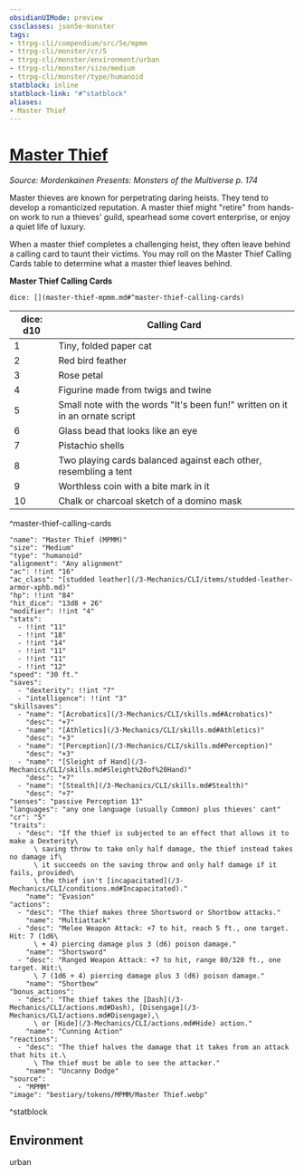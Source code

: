 ```yaml
---
obsidianUIMode: preview
cssclasses: json5e-monster
tags:
- ttrpg-cli/compendium/src/5e/mpmm
- ttrpg-cli/monster/cr/5
- ttrpg-cli/monster/environment/urban
- ttrpg-cli/monster/size/medium
- ttrpg-cli/monster/type/humanoid
statblock: inline
statblock-link: "#^statblock"
aliases:
- Master Thief
---
```

# [Master Thief](3-Mechanics\CLI\bestiary\humanoid/master-thief-mpmm.md)
*Source: Mordenkainen Presents: Monsters of the Multiverse p. 174*  

Master thieves are known for perpetrating daring heists. They tend to develop a romanticized reputation. A master thief might "retire" from hands-on work to run a thieves' guild, spearhead some covert enterprise, or enjoy a quiet life of luxury.

When a master thief completes a challenging heist, they often leave behind a calling card to taunt their victims. You may roll on the Master Thief Calling Cards table to determine what a master thief leaves behind.

**Master Thief Calling Cards**

`dice: [](master-thief-mpmm.md#^master-thief-calling-cards)`

| dice: d10 | Calling Card |
|-----------|--------------|
| 1 | Tiny, folded paper cat |
| 2 | Red bird feather |
| 3 | Rose petal |
| 4 | Figurine made from twigs and twine |
| 5 | Small note with the words "It's been fun!" written on it in an ornate script |
| 6 | Glass bead that looks like an eye |
| 7 | Pistachio shells |
| 8 | Two playing cards balanced against each other, resembling a tent |
| 9 | Worthless coin with a bite mark in it |
| 10 | Chalk or charcoal sketch of a domino mask |
^master-thief-calling-cards

```statblock
"name": "Master Thief (MPMM)"
"size": "Medium"
"type": "humanoid"
"alignment": "Any alignment"
"ac": !!int "16"
"ac_class": "[studded leather](/3-Mechanics/CLI/items/studded-leather-armor-xphb.md)"
"hp": !!int "84"
"hit_dice": "13d8 + 26"
"modifier": !!int "4"
"stats":
  - !!int "11"
  - !!int "18"
  - !!int "14"
  - !!int "11"
  - !!int "11"
  - !!int "12"
"speed": "30 ft."
"saves":
  - "dexterity": !!int "7"
  - "intelligence": !!int "3"
"skillsaves":
  - "name": "[Acrobatics](/3-Mechanics/CLI/skills.md#Acrobatics)"
    "desc": "+7"
  - "name": "[Athletics](/3-Mechanics/CLI/skills.md#Athletics)"
    "desc": "+3"
  - "name": "[Perception](/3-Mechanics/CLI/skills.md#Perception)"
    "desc": "+3"
  - "name": "[Sleight of Hand](/3-Mechanics/CLI/skills.md#Sleight%20of%20Hand)"
    "desc": "+7"
  - "name": "[Stealth](/3-Mechanics/CLI/skills.md#Stealth)"
    "desc": "+7"
"senses": "passive Perception 13"
"languages": "any one language (usually Common) plus thieves' cant"
"cr": "5"
"traits":
  - "desc": "If the thief is subjected to an effect that allows it to make a Dexterity\
      \ saving throw to take only half damage, the thief instead takes no damage if\
      \ it succeeds on the saving throw and only half damage if it fails, provided\
      \ the thief isn't [incapacitated](/3-Mechanics/CLI/conditions.md#Incapacitated)."
    "name": "Evasion"
"actions":
  - "desc": "The thief makes three Shortsword or Shortbow attacks."
    "name": "Multiattack"
  - "desc": "Melee Weapon Attack: +7 to hit, reach 5 ft., one target. Hit: 7 (1d6\
      \ + 4) piercing damage plus 3 (d6) poison damage."
    "name": "Shortsword"
  - "desc": "Ranged Weapon Attack: +7 to hit, range 80/320 ft., one target. Hit:\
      \ 7 (1d6 + 4) piercing damage plus 3 (d6) poison damage."
    "name": "Shortbow"
"bonus_actions":
  - "desc": "The thief takes the [Dash](/3-Mechanics/CLI/actions.md#Dash), [Disengage](/3-Mechanics/CLI/actions.md#Disengage),\
      \ or [Hide](/3-Mechanics/CLI/actions.md#Hide) action."
    "name": "Cunning Action"
"reactions":
  - "desc": "The thief halves the damage that it takes from an attack that hits it.\
      \ The thief must be able to see the attacker."
    "name": "Uncanny Dodge"
"source":
  - "MPMM"
"image": "bestiary/tokens/MPMM/Master Thief.webp"
```
^statblock

## Environment

urban